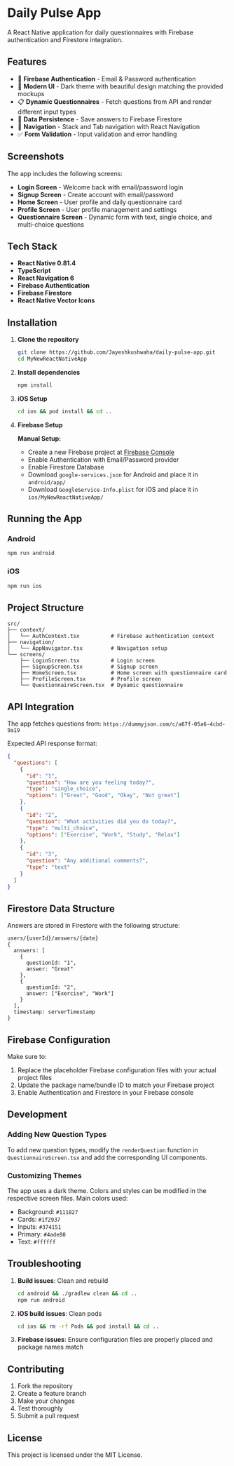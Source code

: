 # Daily Pulse App

A React Native application for daily questionnaires with Firebase authentication and Firestore integration.

## Features

- 🔐 **Firebase Authentication** - Email & Password authentication
- 📱 **Modern UI** - Dark theme with beautiful design matching the provided mockups
- 📋 **Dynamic Questionnaires** - Fetch questions from API and render different input types
- 💾 **Data Persistence** - Save answers to Firebase Firestore
- 🧭 **Navigation** - Stack and Tab navigation with React Navigation
- ✅ **Form Validation** - Input validation and error handling

## Screenshots

The app includes the following screens:
- **Login Screen** - Welcome back with email/password login
- **Signup Screen** - Create account with email/password
- **Home Screen** - User profile and daily questionnaire card
- **Profile Screen** - User profile management and settings
- **Questionnaire Screen** - Dynamic form with text, single choice, and multi-choice questions

## Tech Stack

- **React Native 0.81.4**
- **TypeScript**
- **React Navigation 6**
- **Firebase Authentication**
- **Firebase Firestore**
- **React Native Vector Icons**

## Installation

1. **Clone the repository**
   ```bash
   git clone https://github.com/Jayeshkushwaha/daily-pulse-app.git
   cd MyNewReactNativeApp
   ```

2. **Install dependencies**
   ```bash
   npm install
   ```

3. **iOS Setup**
   ```bash
   cd ios && pod install && cd ..
   ```

4. **Firebase Setup**
   
   **Manual Setup:**
   - Create a new Firebase project at [Firebase Console](https://console.firebase.google.com)
   - Enable Authentication with Email/Password provider
   - Enable Firestore Database
   - Download `google-services.json` for Android and place it in `android/app/`
   - Download `GoogleService-Info.plist` for iOS and place it in `ios/MyNewReactNativeApp/`
   
## Running the App

### Android
```bash
npm run android
```

### iOS
```bash
npm run ios
```

## Project Structure

```
src/
├── context/
│   └── AuthContext.tsx          # Firebase authentication context
├── navigation/
│   └── AppNavigator.tsx         # Navigation setup
└── screens/
    ├── LoginScreen.tsx          # Login screen
    ├── SignupScreen.tsx         # Signup screen
    ├── HomeScreen.tsx           # Home screen with questionnaire card
    ├── ProfileScreen.tsx        # Profile screen
    └── QuestionnaireScreen.tsx  # Dynamic questionnaire
```

## API Integration

The app fetches questions from: `https://dummyjson.com/c/a67f-05a6-4cbd-9a19`

Expected API response format:
```json
{
  "questions": [
    {
      "id": "1",
      "question": "How are you feeling today?",
      "type": "single_choice",
      "options": ["Great", "Good", "Okay", "Not great"]
    },
    {
      "id": "2",
      "question": "What activities did you do today?",
      "type": "multi_choice",
      "options": ["Exercise", "Work", "Study", "Relax"]
    },
    {
      "id": "3",
      "question": "Any additional comments?",
      "type": "text"
    }
  ]
}
```

## Firestore Data Structure

Answers are stored in Firestore with the following structure:
```
users/{userId}/answers/{date}
{
  answers: [
    {
      questionId: "1",
      answer: "Great"
    },
    {
      questionId: "2", 
      answer: ["Exercise", "Work"]
    }
  ],
  timestamp: serverTimestamp
}
```

## Firebase Configuration

Make sure to:
1. Replace the placeholder Firebase configuration files with your actual project files
2. Update the package name/bundle ID to match your Firebase project
3. Enable Authentication and Firestore in your Firebase console

## Development

### Adding New Question Types

To add new question types, modify the `renderQuestion` function in `QuestionnaireScreen.tsx` and add the corresponding UI components.

### Customizing Themes

The app uses a dark theme. Colors and styles can be modified in the respective screen files. Main colors used:
- Background: `#111827`
- Cards: `#1f2937`
- Inputs: `#374151`
- Primary: `#4ade80`
- Text: `#ffffff`

## Troubleshooting

1. **Build issues**: Clean and rebuild
   ```bash
   cd android && ./gradlew clean && cd ..
   npm run android
   ```

2. **iOS build issues**: Clean pods
   ```bash
   cd ios && rm -rf Pods && pod install && cd ..
   ```

3. **Firebase issues**: Ensure configuration files are properly placed and package names match

## Contributing

1. Fork the repository
2. Create a feature branch
3. Make your changes
4. Test thoroughly
5. Submit a pull request

## License

This project is licensed under the MIT License.
